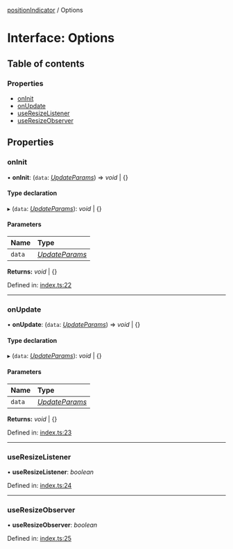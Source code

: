 [positionIndicator](../README.md) / Options

# Interface: Options

## Table of contents

### Properties

- [onInit](options.md#oninit)
- [onUpdate](options.md#onupdate)
- [useResizeListener](options.md#useresizelistener)
- [useResizeObserver](options.md#useresizeobserver)

## Properties

### onInit

• **onInit**: (`data`: [*UpdateParams*](updateparams.md)) => *void* \| {}

#### Type declaration

▸ (`data`: [*UpdateParams*](updateparams.md)): *void* \| {}

#### Parameters

| Name | Type |
| :------ | :------ |
| `data` | [*UpdateParams*](updateparams.md) |

**Returns:** *void* \| {}

Defined in: [index.ts:22](https://github.com/kunukn/position-indicator/blob/208641c/src/index.ts#L22)

___

### onUpdate

• **onUpdate**: (`data`: [*UpdateParams*](updateparams.md)) => *void* \| {}

#### Type declaration

▸ (`data`: [*UpdateParams*](updateparams.md)): *void* \| {}

#### Parameters

| Name | Type |
| :------ | :------ |
| `data` | [*UpdateParams*](updateparams.md) |

**Returns:** *void* \| {}

Defined in: [index.ts:23](https://github.com/kunukn/position-indicator/blob/208641c/src/index.ts#L23)

___

### useResizeListener

• **useResizeListener**: *boolean*

Defined in: [index.ts:24](https://github.com/kunukn/position-indicator/blob/208641c/src/index.ts#L24)

___

### useResizeObserver

• **useResizeObserver**: *boolean*

Defined in: [index.ts:25](https://github.com/kunukn/position-indicator/blob/208641c/src/index.ts#L25)
